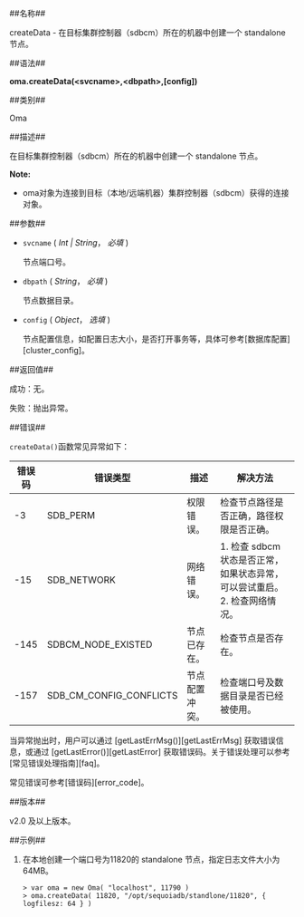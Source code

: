 
##名称##

createData - 在目标集群控制器（sdbcm）所在的机器中创建一个 standalone 节点。

##语法##

**oma.createData(\<svcname\>,\<dbpath\>,[config])**

##类别##

Oma

##描述##

在目标集群控制器（sdbcm）所在的机器中创建一个 standalone 节点。

**Note:**

* oma对象为连接到目标（本地/远端机器）集群控制器（sdbcm）获得的连接对象。

##参数##

* `svcname` ( *Int | String*， *必填* )

	节点端口号。

* `dbpath` ( *String*， *必填* )

	节点数据目录。

* `config` ( *Object*， *选填* )

	节点配置信息，如配置日志大小，是否打开事务等，具体可参考[数据库配置][cluster_config]。

##返回值##

成功：无。  

失败：抛出异常。

##错误##

`createData()`函数常见异常如下：

| 错误码 | 错误类型 | 描述 | 解决方法 |
| ------ | ------ | --- | ------ |
| -3     | SDB_PERM | 权限错误。| 检查节点路径是否正确，路径权限是否正确。 |
| -15    | SDB_NETWORK | 网络错误。| 1. 检查 sdbcm 状态是否正常，如果状态异常，可以尝试重启。2. 检查网络情况。 |
| -145   | SDBCM_NODE_EXISTED | 节点已存在。| 检查节点是否存在。 |
| -157   | SDB_CM_CONFIG_CONFLICTS | 节点配置冲突。 | 检查端口号及数据目录是否已经被使用。 |

当异常抛出时，用户可以通过 [getLastErrMsg()][getLastErrMsg] 获取错误信息，或通过 [getLastError()][getLastError] 获取错误码。关于错误处理可以参考[常见错误处理指南][faq]。

常见错误可参考[错误码][error_code]。

##版本##

v2.0 及以上版本。

##示例##

1. 在本地创建一个端口号为11820的 standalone 节点，指定日志文件大小为64MB。

	```lang-javascript
	> var oma = new Oma( "localhost", 11790 )
	> oma.createData( 11820, "/opt/sequoiadb/standlone/11820", { logfilesz: 64 } )
	```


[^_^]:
    本文使用的所有引用及链接
[getLastErrMsg]:manual/Manual/Sequoiadb_Command/Global/getLastErrMsg.md
[getLastError]:manual/Manual/Sequoiadb_Command/Global/getLastError.md
[faq]:manual/FAQ/faq_sdb.md
[error_code]:manual/Manual/Sequoiadb_error_code.md
[cluster_config]:manual/Distributed_Engine/Maintainance/Database_Configuration/configuration_parameters.md
